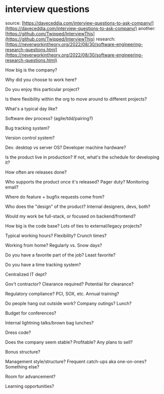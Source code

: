 # interview questions

source: [https://daveceddia.com/interview-questions-to-ask-company/](https://daveceddia.com/interview-questions-to-ask-company/)
another: [https://github.com/Twipped/InterviewThis](https://github.com/Twipped/InterviewThis)
research: [https://neverworkintheory.org/2022/08/30/software-engineering-research-questions.html](https://neverworkintheory.org/2022/08/30/software-engineering-research-questions.html)

How big is the company?

Why did you choose to work here?

Do you enjoy this particular project?

Is there flexibility within the org to move around to different projects?

What's a typical day like?

Software dev process? (agile/tdd/pairing?)

Bug tracking system?

Version control system?

Dev. desktop vs server OS? Developer machine hardware?

Is the product live in production? If not, what's the schedule for developing it?

How often are releases done?

Who supports the product once it's released? Pager duty? Monitoring email?

Where do feature + bugfix requests come from?

Who does the "design" of the product? Internal designers, devs, both?

Would my work be full-stack, or focused on backend/frontend?

How big is the code base? Lots of ties to external/legacy projects?

Typical working hours? Flexibility? Crunch times?

Working from home? Regularly vs. Snow days?

Do you have a favorite part of the job? Least favorite?

Do you have a time tracking system?

Centralized IT dept?

Gov’t contractor? Clearance required? Potential for clearance?

Regulatory compliance? PCI, SOX, etc. Annual training?

Do people hang out outside work? Company outings? Lunch?

Budget for conferences?

Internal lightning talks/brown bag lunches?

Dress code?

Does the company seem stable? Profitable? Any plans to sell?

Bonus structure?

Management style/structure? Frequent catch-ups aka one-on-ones? Something else?

Room for advancement?

Learning opportunities?
